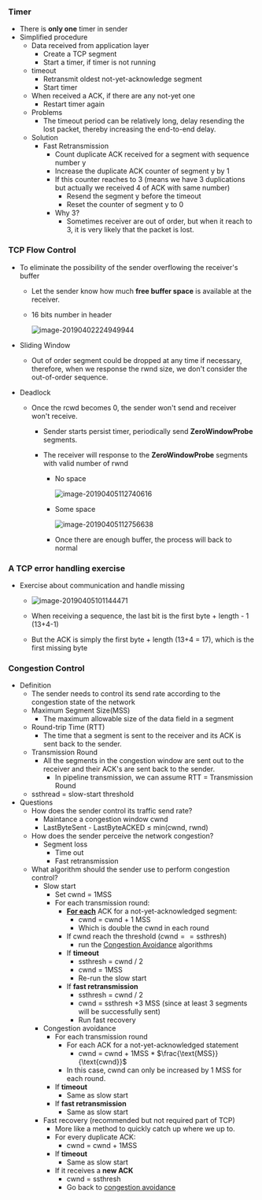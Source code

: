 ### Timer

- There is **only one** timer in sender
- Simplified procedure
  - Data received from application layer
    - Create a TCP segment
    - Start a timer, if timer is not running
  - timeout
    - Retransmit oldest not-yet-acknowledge segment
    - Start timer
  - When received a ACK, if there are any not-yet one
    - Restart timer again
  - Problems
    - The timeout period can be relatively long, delay resending the lost packet, thereby increasing the end-to-end delay.
  - Solution
    - Fast Retransmission
      - Count duplicate ACK received for a segment with sequence number y
      - Increase the duplicate ACK counter of segment y by 1
      - If this counter reaches to 3 (means we have 3 duplications but actually we received 4 of ACK with same number)
        - Resend the segment y before the timeout
        - Reset the counter of segment y to 0
      - Why 3?
        - Sometimes receiver are out of order, but when it reach to 3, it is very likely that the packet is lost.



### TCP Flow Control

- To eliminate the possibility of the sender overflowing the receiver's buffer

  - Let the sender know how much **free buffer space** is available at the receiver.

  - 16 bits number in header

    ![image-20190402224949944](assets/image-20190402224949944.png)

- Sliding Window

  - Out of order segment could be dropped at any time if necessary, therefore, when we response the rwnd size, we don't consider the out-of-order sequence.

- Deadlock
  - Once the rcwd becomes 0, the sender won't send and receiver won't receive.

    - Sender starts persist timer, periodically send **ZeroWindowProbe** segments.

    - The receiver will response to the **ZeroWindowProbe** segments with valid number of rwnd

      - No space

        ![image-20190405112740616](assets/image-20190405112740616.png)

      - Some space

        ![image-20190405112756638](assets/image-20190405112756638.png)

      - Once there are enough buffer, the process will back to normal

        

### A TCP error handling exercise

- Exercise about communication and handle missing

  - ![image-20190405101144471](assets/image-20190405101144471.png)

  - When receiving a sequence, the last bit is the first byte + length - 1 (13+4-1)

  - But the ACK is simply the first byte + length (13+4 = 17), which is the first missing byte

    

### Congestion Control

- Definition
  - The sender needs to control its send rate according to the congestion state of the network
  - Maximum Segment Size(MSS)
    - The maximum allowable size of the data field in a segment
  - Round-trip Time (RTT)
    - The time that a segment is sent to the receiver and its ACK is sent back to the sender.
  - Transmission Round
    - All the segments in the congestion window are sent out to the receiver and their ACK's are sent back to the sender.
      - In pipeline transmission, we can assume RTT = Transmission Round
  - ssthread = slow-start threshold
- Questions
  - How does the sender control its traffic send rate?
    - Maintance a congestion window cwnd
    - LastByteSent - LastByteACKED $\leq$ min(cwnd, rwnd)
  - How does the sender perceive the network congestion?
    - Segment loss
      - Time out
      - Fast retransmission
  - What algorithm should the sender use to perform congestion control?
    - Slow start
      - Set cwnd = 1MSS
      - For each transmission round:
        - <u>**For each**</u> ACK for a not-yet-acknowledged segment:
          - cwnd = cwnd + 1 MSS
          - Which is double the cwnd in each round
        - If cwnd reach the threshold ($\text{cwnd} == \text{ssthresh}$)
          - run the <u>Congestion Avoidance</u> algorithms
        - If **timeout**
          - ssthresh = cwnd / 2
          - cwnd = 1MSS
          - Re-run the slow start
        - If **fast retransmission**
          - ssthresh = cwnd / 2
          - cwnd = ssthresh +3 MSS (since at least 3 segments will be successfully sent)
          - Run fast recovery
    - Congestion avoidance
      - For each transmission round
        - For each ACK for a not-yet-acknowledged statement
          - cwnd = cwnd + 1MSS * $\frac{\text{MSS}}{\text{cwnd}}$ 
        - In this case, cwnd can only be increased by 1 MSS for each round.
      - If **timeout**
        - Same as slow start
      - If **fast retransmission**
        - Same as slow start
    - Fast recovery (recommended but not required part of TCP)
      - More like a method to quickly catch up where we up to.
      - For every duplicate ACK:
        - cwnd = cwnd + 1MSS
      - If **timeout**
        - Same as slow start
      - If it receives a **new ACK**
        - cwnd = ssthresh
        - Go back to <u>congestion avoidance</u>